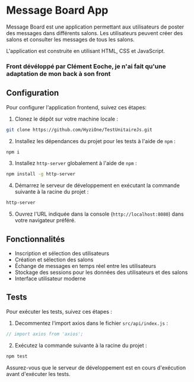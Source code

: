 # Message Board App

Message Board est une application permettant aux utilisateurs de poster des messages dans différents salons. Les utilisateurs peuvent créer des salons et consulter les messages de tous les salons.

L'application est construite en utilisant HTML, CSS et JavaScript.
### Front dévéloppé par Clément Eoche, je n'ai fait qu'une adaptation de mon back à son front

## Configuration 

Pour configurer l'application frontend, suivez ces étapes:

1. Clonez le dépôt sur votre machine locale :

```sh
git clone https://github.com/HyziOne/TestUnitaireJs.git
```

2. Installez les dépendances du projet pour les tests à l'aide de `npm` :

```sh
npm i
```

3. Installez `http-server` globalement à l'aide de `npm` :

```sh
npm install -g http-server
```

4. Démarrez le serveur de développement en exécutant la commande suivante à la racine du projet :

```sh
http-server
```

5. Ouvrez l'URL indiquée dans la console (`http://localhost:8080`) dans votre navigateur préféré.

## Fonctionnalités

- Inscription et sélection des utilisateurs
- Création et sélection des salons
- Échange de messages en temps réel entre les utilisateurs
- Stockage des sessions pour les données des utilisateurs et des salons
- Interface utilisateur moderne

## Tests

Pour exécuter les tests, suivez ces étapes :

1. Decommentez l'import axios dans le fichier `src/api/index.js` :

```js
// import axios from 'axios';
```

2. Exécutez la commande suivante à la racine du projet :

```sh
npm test
```

Assurez-vous que le serveur de développement est en cours d'exécution avant d'exécuter les tests.
